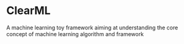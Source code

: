 # ClearML
A machine learning toy framework aiming at understanding the core concept of machine learning algorithm and framework
